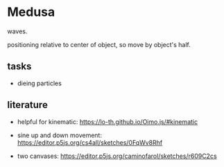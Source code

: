# Medusa

waves.

positioning relative to center of object, so move by object's half.


## tasks
* dieing particles

## literature
* helpful for kinematic: https://lo-th.github.io/Oimo.js/#kinematic 

* sine up and down movement: https://editor.p5js.org/cs4all/sketches/0FqWv8Rhf
* two canvases: https://editor.p5js.org/caminofarol/sketches/r609C2cs 
